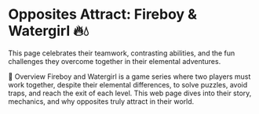# Opposites Attract: Fireboy & Watergirl 🔥💧

This page celebrates their teamwork, contrasting abilities, and the fun challenges they overcome together in their elemental adventures.

🌟 Overview
Fireboy and Watergirl is a game series where two players must work together, despite their elemental differences, to solve puzzles, avoid traps, and reach the exit of each level. This web page dives into their story, mechanics, and why opposites truly attract in their world.
